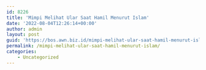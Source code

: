 ```yaml
---
id: 8226
title: 'Mimpi Melihat Ular Saat Hamil Menurut Islam'
date: '2022-08-04T12:26:14+00:00'
author: admin
layout: post
guid: 'https://bos.awn.biz.id/mimpi-melihat-ular-saat-hamil-menurut-islam/'
permalink: /mimpi-melihat-ular-saat-hamil-menurut-islam/
categories:
    - Uncategorized
---
```


